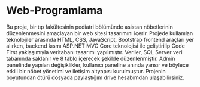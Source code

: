 # Web-Programlama
Bu proje, bir tıp fakültesinin pediatri bölümünde asistan nöbetlerinin düzenlenmesini amaçlayan bir web sitesi tasarımını içerir. Projede kullanılan teknolojiler arasında HTML, CSS, JavaScript, Bootstrap frontend araçları yer alırken, backend kısmı ASP.NET MVC Core teknolojisi ile geliştirilip Code First yaklaşımıyla veritabanı tasarımı yapılmıştır. Veriler, SQL Server veri tabanında saklanır ve 8 tablo içerecek şekilde düzenlenmiştir. Admin panelinde yapılan değişiklikler, kullanıcı paneline anında yansır ve böylece etkili bir nöbet yönetimi ve iletişim altyapısı kurulmuştur. Projenin boyutundan ötürü dosyada paylaştığım drive hesabımdan ulaşabilirsiniz.
